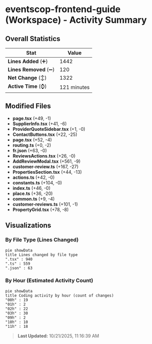 # eventscop-frontend-guide (Workspace) - Activity Summary 

## Overall Statistics

| Stat                   | Value                                                             |
| ---------------------- | ----------------------------------------------------------------- |
| **Lines Added** (➕)   | 1442                                          |
| **Lines Removed** (➖) | 120                                        |
| **Net Change** (↕)    | 1322                |
| **Active Time** (⌚)   | 121 minutes |


## Modified Files
- **page.tsx** (+49, -1)
- **SupplierInfo.tsx** (+41, -6)
- **ProviderQuoteSidebar.tsx** (+1, -0)
- **ContactButtons.tsx** (+22, -25)
- **page.tsx** (+52, -4)
- **routing.ts** (+0, -2)
- **fr.json** (+63, -0)
- **ReviewsActions.tsx** (+26, -0)
- **AddReviewModal.tsx** (+561, -9)
- **customer-review.ts** (+167, -27)
- **PropertiesSection.tsx** (+44, -13)
- **actions.ts** (+42, -0)
- **constants.ts** (+104, -0)
- **index.ts** (+46, -0)
- **place.ts** (+36, -20)
- **common.ts** (+9, -4)
- **customer-reviews.ts** (+101, -1)
- **PropertyGrid.tsx** (+78, -8)

## Visualizations

### By File Type (Lines Changed)

```mermaid
pie showData
title Lines changed by file type
".tsx" : 940
".ts" : 559
".json" : 63
```

### By Hour (Estimated Activity Count)

```mermaid
pie showData
title Coding activity by hour (count of changes)
"00h" : 19
"01h" : 2
"02h" : 22
"03h" : 30
"09h" : 2
"10h" : 10
"11h" : 18
```


> **Last Updated:** 10/21/2025, 11:16:39 AM